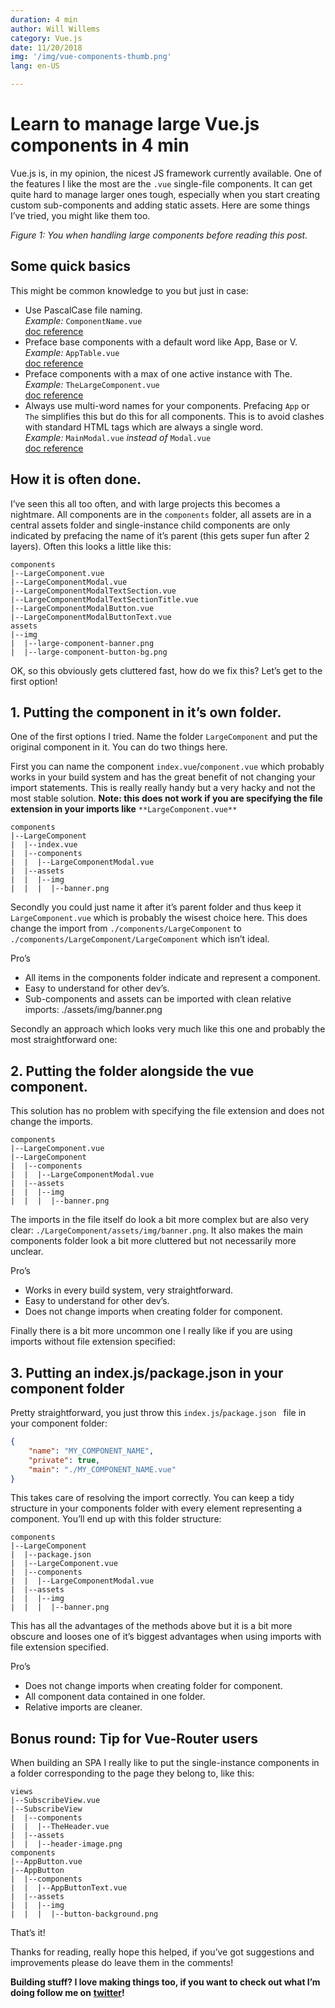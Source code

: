 ```yaml
---
duration: 4 min
author: Will Willems
category: Vue.js
date: 11/20/2018
img: '/img/vue-components-thumb.png'
lang: en-US

---
```

# Learn to manage large Vue.js components in 4 min

Vue.js is, in my opinion, the nicest JS framework currently available. One of the features I like the most are the `.vue` single-file components. It can get quite hard to manage larger ones tough, especially when you start creating custom sub-components and adding static assets. Here are some things I’ve tried, you might like them too.

_Figure 1: You when handling large components before reading this post._

## Some quick basics

This might be common knowledge to you but just in case:

* Use PascalCase file naming.  
  _Example:_ `ComponentName.vue`  
  [doc reference](https://vuejs.org/v2/style-guide/#Single-file-component-filename-casing-strongly-recommended)
* Preface base components with a default word like App, Base or V.  
  _Example:_ `AppTable.vue`  
  [doc reference](https://vuejs.org/v2/style-guide/#Base-component-names-strongly-recommended)
* Preface components with a max of one active instance with The.  
  _Example:_ `TheLargeComponent.vue`  
  [doc reference](https://vuejs.org/v2/style-guide/#Single-instance-component-names-strongly-recommended)
* Always use multi-word names for your components. Prefacing `App` or `The` simplifies this but do this for all components. This is to avoid clashes with standard HTML tags which are always a single word.  
  _Example:_ `MainModal.vue` _instead of_ `Modal.vue`  
  [doc reference](https://vuejs.org/v2/style-guide/#Multi-word-component-names-essential)

## How it is often done.

I’ve seen this all too often, and with large projects this becomes a nightmare. All components are in the `components` folder, all assets are in a central assets folder and single-instance child components are only indicated by prefacing the name of it’s parent (this gets super fun after 2 layers). Often this looks a little like this:

```
components
|--LargeComponent.vue
|--LargeComponentModal.vue
|--LargeComponentModalTextSection.vue
|--LargeComponentModalTextSectionTitle.vue
|--LargeComponentModalButton.vue
|--LargeComponentModalButtonText.vue
assets
|--img
|  |--large-component-banner.png
|  |--large-component-button-bg.png
```

OK, so this obviously gets cluttered fast, how do we fix this? Let’s get to the first option!

## 1. Putting the component in it’s own folder.

One of the first options I tried. Name the folder `LargeComponent` and put the original component in it. You can do two things here.

First you can name the component `index.vue`/`component.vue` which probably works in your build system and has the great benefit of not changing your import statements. This is really really handy but a very hacky and not the most stable solution. **Note: this does not work if you are specifying the file extension in your imports like** `**LargeComponent.vue**`

```
components
|--LargeComponent
|  |--index.vue
|  |--components
|  |  |--LargeComponentModal.vue
|  |--assets
|  |  |--img
|  |  |  |--banner.png
```

Secondly you could just name it after it’s parent folder and thus keep it `LargeComponent.vue` which is probably the wisest choice here. This does change the import from `./components/LargeComponent` to `./components/LargeComponent/LargeComponent` which isn’t ideal.

Pro’s

* All items in the components folder indicate and represent a component.
* Easy to understand for other dev’s.
* Sub-components and assets can be imported with clean relative imports: ./assets/img/banner.png

Secondly an approach which looks very much like this one and probably the most straightforward one:

## 2. Putting the folder alongside the vue component.

This solution has no problem with specifying the file extension and does not change the imports.

```
components
|--LargeComponent.vue
|--LargeComponent
|  |--components
|  |  |--LargeComponentModal.vue
|  |--assets
|  |  |--img
|  |  |  |--banner.png
```

The imports in the file itself do look a bit more complex but are also very clear: `./LargeComponent/assets/img/banner.png`. It also makes the main components folder look a bit more cluttered but not necessarily more unclear.

Pro’s

* Works in every build system, very straightforward.
* Easy to understand for other dev’s.
* Does not change imports when creating folder for component.

Finally there is a bit more uncommon one I really like if you are using imports without file extension specified:

## 3. Putting an index.js/package.json in your component folder

Pretty straightforward, you just throw this `index.js`/`package.json ` file in your component folder:
``` json
{
    "name": "MY_COMPONENT_NAME",
    "private": true,
    "main": "./MY_COMPONENT_NAME.vue"
}
```

This takes care of resolving the import correctly. You can keep a tidy structure in your components folder with every element representing a component. You’ll end up with this folder structure:

```
components
|--LargeComponent
|  |--package.json
|  |--LargeComponent.vue
|  |--components
|  |  |--LargeComponentModal.vue
|  |--assets
|  |  |--img
|  |  |  |--banner.png
```

This has all the advantages of the methods above but it is a bit more obscure and looses one of it’s biggest advantages when using imports with file extension specified.

Pro’s

* Does not change imports when creating folder for component.
* All component data contained in one folder.
* Relative imports are cleaner.

## Bonus round: Tip for Vue-Router users

When building an SPA I really like to put the single-instance components in a folder corresponding to the page they belong to, like this:

```
views
|--SubscribeView.vue
|--SubscribeView
|  |--components
|  |  |--TheHeader.vue
|  |--assets
|  |  |--header-image.png
components
|--AppButton.vue
|--AppButton
|  |--components
|  |  |--AppButtonText.vue
|  |--assets
|  |  |--img
|  |  |  |--button-background.png
```

That’s it!

Thanks for reading, really hope this helped, if you’ve got suggestions and improvements please do leave them in the comments!

**Building stuff? I love making things too, if you want to check out what I’m doing follow me on** [**twitter**](https://twitter.com/will_rut)**!**